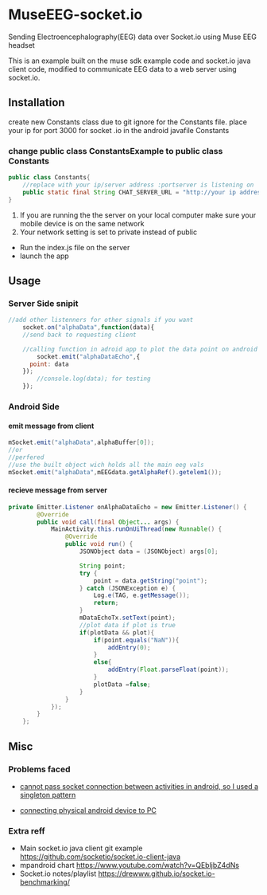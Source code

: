 # MuseEEG-socket.io 

Sending Electroencephalography(EEG) data over Socket.io using Muse EEG headset

This is an example built on the muse sdk example code and socket.io java client code, modified to communicate EEG data to a web server using socket.io.

## Installation
create new Constants class due to git ignore for the Constants file.
place your ip for port 3000 for socket .io in the android javafile Constants

### change public class ConstantsExample to public class Constants

```java
public class Constants{
    //replace with your ip/server address :portserver is listening on
    public static final String CHAT_SERVER_URL = "http://your ip addres:3000";
}
```

1. If you are running the the server on your local computer make sure your mobile device is on the same network 
2. Your network setting is set to private instead of public

- Run the index.js file on the server
- launch the app

## Usage

### Server Side snipit

```javascript
//add other listenners for other signals if you want
	socket.on("alphaData",function(data){
    //send back to requesting client

    //calling function in adroid app to plot the data point on android graph
		socket.emit("alphaDataEcho",{
      point: data
    });
		//console.log(data); for testing
	});
```
		
### Android Side

#### emit message from client
```java
mSocket.emit("alphaData",alphaBuffer[0]);
//or 
//perfered
//use the built object wich holds all the main eeg vals
mSocket.emit("alphaData",mEEGdata.getAlphaRef().getelem1());	
```

#### recieve message from server 

```java
private Emitter.Listener onAlphaDataEcho = new Emitter.Listener() {
        @Override
        public void call(final Object... args) {
            MainActivity.this.runOnUiThread(new Runnable() {
                @Override
                public void run() {
                    JSONObject data = (JSONObject) args[0];

                    String point;
                    try {
                        point = data.getString("point");
                    } catch (JSONException e) {
                        Log.e(TAG, e.getMessage());
                        return;
                    }
                    mDataEchoTx.setText(point);
					//plot data if plot is true
                    if(plotData && plot){
                        if(point.equals("NaN")){
                            addEntry(0);
                        }
                        else{
                            addEntry(Float.parseFloat(point));
                        }
                        plotData =false;
                    }
                }
            });
        }
    };
```


## Misc	

### Problems faced
 - [cannot pass socket connection between activities in android, so  I used a singleton pattern](http://grokbase.com/t/gg/android-developers/124g28kxsx/socket-sharing-between-activities)

 - [connecting physical android device to PC](https://stackoverflow.com/questions/4779963/how-can-i-access-my-localhost-from-my-android-device)

### Extra reff
- Main socket.io java client git example
https://github.com/socketio/socket.io-client-java
- mpandroid chart
https://www.youtube.com/watch?v=QEbljbZ4dNs
- Socket.io notes/playlist
https://drewww.github.io/socket.io-benchmarking/
 

